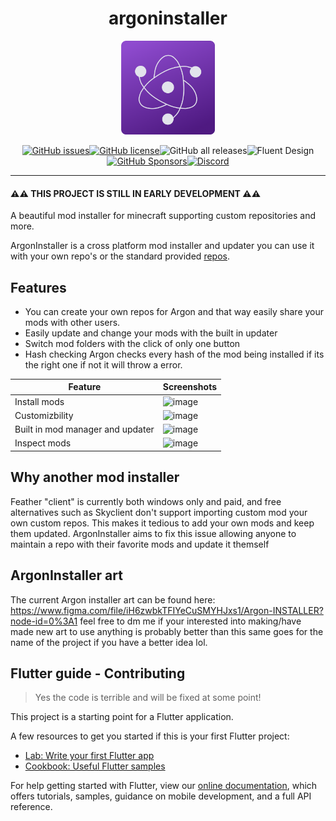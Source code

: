 <div align="center">

# argoninstaller

<a href="https://discord.gg/wU9kyjdJup">
   <img src="assets/Argon.png" height="150px">
</a>
</div>

<div align="center">

[![GitHub issues](https://img.shields.io/github/issues/Tricked-dev/argoninstaller)](https://github.com/Tricked-dev/argoninstaller/issues)[![GitHub license](https://img.shields.io/badge/license-CC--BY--NC--ND--3-orange)](https://github.com/Tricked-dev/argoninstaller)![GitHub all releases](https://img.shields.io/github/downloads/tricked-dev/argoninstaller/total)![Fluent Design](https://img.shields.io/badge/fluent-design-blue?color=7A7574&labelColor=0078D7)[![GitHub Sponsors](https://img.shields.io/github/sponsors/tricked-dev)](https://github.com/sponsors/Tricked-dev)[![Discord](https://img.shields.io/discord/945782183656833075)](https://discord.gg/wU9kyjdJup)

</div>

---

#### ⚠️⚠️ THIS PROJECT IS STILL IN EARLY DEVELOPMENT ⚠️⚠️

A beautiful mod installer for minecraft supporting custom repositories and more.

ArgonInstaller is a cross platform mod installer and updater you can use it with your own repo's or the standard provided [repos](https://github.com/Tricked-dev/argoninstallerrepo).

## Features

- You can create your own repos for Argon and that way easily share your mods with other users.
- Easily update and change your mods with the built in updater
- Switch mod folders with the click of only one button
- Hash checking Argon checks every hash of the mod being installed if its the right one if not it will throw a error.

| Feature                          | Screenshots                                                                                                     |
| -------------------------------- | --------------------------------------------------------------------------------------------------------------- |
| Install mods                     | ![image](https://user-images.githubusercontent.com/72335827/155962358-f7d5a924-1c64-49f5-8b02-f6d87ecaf93d.png) |
| Customizbility                   | ![image](https://user-images.githubusercontent.com/72335827/155805773-a2813b98-f1dd-4953-9be3-d4f3d7dd36e6.png) |
| Built in mod manager and updater | ![image](https://user-images.githubusercontent.com/72335827/155962546-2fc5b8e0-d454-4c79-8205-921052642eac.png) |
| Inspect mods                     | ![image](https://user-images.githubusercontent.com/72335827/155962136-0e84de22-29dc-4fde-9bd5-6904b3f03935.png) |

## Why another mod installer

Feather "client" is currently both windows only and paid, and free alternatives such as Skyclient don't support importing custom mod your own custom repos. This makes it tedious to add your own mods and keep them updated. ArgonInstaller aims to fix this issue allowing anyone to maintain a repo with their favorite mods and update it themself

## ArgonInstaller art

The current Argon installer art can be found here: <https://www.figma.com/file/iH6zwbkTFIYeCuSMYHJxs1/Argon-INSTALLER?node-id=0%3A1> feel free to dm me if your interested into making/have made new art to use anything is probably better than this same goes for the name of the project if you have a better idea lol.

## Flutter guide - Contributing

> Yes the code is terrible and will be fixed at some point!

This project is a starting point for a Flutter application.

A few resources to get you started if this is your first Flutter project:

- [Lab: Write your first Flutter app](https://flutter.dev/docs/get-started/codelab)
- [Cookbook: Useful Flutter samples](https://flutter.dev/docs/cookbook)

For help getting started with Flutter, view our
[online documentation](https://flutter.dev/docs), which offers tutorials,
samples, guidance on mobile development, and a full API reference.

